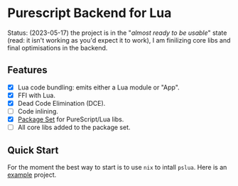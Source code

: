 # Purescript Backend for Lua

Status: (2023-05-17) the project is in the "*almost ready to be usable*" state (read: it isn't working as you'd expect it to work), I am finilizing core libs and final optimisations in the backend.

## Features

- [x] Lua code bundling: emits either a Lua module or "App".
- [X] FFI with Lua.
- [x] Dead Code Elimination (DCE).
- [ ] Code inlining.
- [x] [Package Set](https://github.com/Unisay/purescript-lua-package-sets) for PureScript/Lua libs.
- [ ] All core libs added to the package set.

## Quick Start

For the moment the best way to start is to use `nix` to intall `pslua`. 
Here is an [example](https://github.com/Unisay/purescript-lua-example) project.

